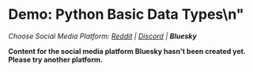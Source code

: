 # Demo: Python Basic Data Types\n"
_Choose Social Media Platform: <a href='../../../reddit/ch04_data/05_data_python_platform/01_demo_data.html'>Reddit</a> | <a href='../../../discord/ch04_data/05_data_python_platform/01_demo_data.html'>Discord</a> | __Bluesky___

__Content for the social media platform Bluesky hasn't been created yet. Please try another platform.__